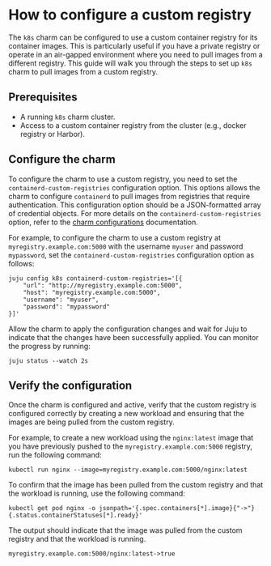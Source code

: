 # How to configure a custom registry

The `k8s` charm can be configured to use a custom container registry for its
container images. This is particularly useful if you have a private registry or
operate in an air-gapped environment where you need to pull images from a
different registry. This guide will walk you through the steps to set up `k8s`
charm to pull images from a custom registry.

## Prerequisites

- A running `k8s` charm cluster.
- Access to a custom container registry from the cluster (e.g., docker registry
  or Harbor).

## Configure the charm

To configure the charm to use a custom registry, you need to set the
`containerd-custom-registries` configuration option. This options allows
the charm to configure `containerd` to pull images from registries that require
authentication. This configuration option should be a JSON-formatted array of
credential objects. For more details on the `containerd-custom-registries`
option, refer to the [charm configurations] documentation.

For example, to configure the charm to use a custom registry at
`myregistry.example.com:5000` with the username `myuser` and password
`mypassword`, set the `containerd-custom-registries` configuration option as
follows:

```
juju config k8s containerd-custom-registries='[{
    "url": "http://myregistry.example.com:5000",
    "host": "myregistry.example.com:5000",
    "username": "myuser",
    "password": "mypassword"
}]'
```

Allow the charm to apply the configuration changes and wait for Juju to
indicate that the changes have been successfully applied. You can monitor the
progress by running:

```
juju status --watch 2s
```

## Verify the configuration

Once the charm is configured and active, verify that the custom registry is
configured correctly by creating a new workload and ensuring that the images
are being pulled from the custom registry.

For example, to create a new workload using the `nginx:latest` image that you
have previously pushed to the `myregistry.example.com:5000` registry, run the
following command:

```
kubectl run nginx --image=myregistry.example.com:5000/nginx:latest
```

To confirm that the image has been pulled from the custom registry and that the
workload is running, use the following command:

```
kubectl get pod nginx -o jsonpath='{.spec.containers[*].image}{"->"}{.status.containerStatuses[*].ready}'
```

The output should indicate that the image was pulled from the custom registry
and that the workload is running.

```
myregistry.example.com:5000/nginx:latest->true
```

<!-- LINKS -->

[charm configurations]: https://charmhub.io/k8s/configurations
